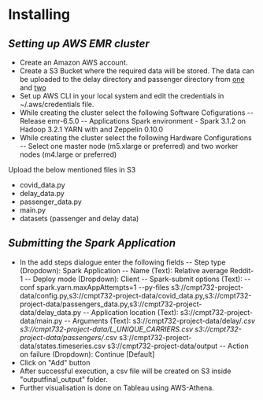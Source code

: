 # Installing
## _Setting up AWS EMR cluster_

- Create an Amazon AWS account.
- Create a S3 Bucket where the required data will be stored. The data can be uploaded to the delay directory and passenger directory from [one] and [two]
- Set up AWS CLI in your local system and edit the credentials in ~/.aws/credentials file.
- While creating the cluster select the following Software Cofigurations
-- Release emr-6.5.0
-- Applications Spark environment - Spark 3.1.2 on Hadoop 3.2.1 YARN with and Zeppelin 0.10.0
- While creating the cluster select the following Hardware Configurations
-- Select one master node (m5.xlarge or preferred) and two worker nodes (m4.large or preferred)

Upload the below mentioned files in S3
- covid_data.py
- delay_data.py
- passenger_data.py
- main.py
- datasets (passenger and delay data)
## _Submitting the Spark Application_

- In the add steps dialogue enter the following fields
-- Step type (Dropdown): Spark Application
-- Name (Text): Relative average Reddit-1
-- Deploy mode (Dropdown): Client
-- Spark-submit options (Text): --conf spark.yarn.maxAppAttempts=1 --py-files s3://cmpt732-project-data/config.py,s3://cmpt732-project-data/covid_data.py,s3://cmpt732-project-data/passengers_data.py,s3://cmpt732-project-data/delay_data.py 
-- Application location (Text): s3://cmpt732-project-data/main.py 
-- Arguments (Text): s3://cmpt732-project-data/delay/*.csv s3://cmpt732-project-data/L_UNIQUE_CARRIERS.csv s3://cmpt732-project-data/passengers/*.csv  s3://cmpt732-project-data/states.timeseries.csv  s3://cmpt732-project-data/output
-- Action on failure (Dropdown): Continue [Default]
- Click on "Add" button
- After successful execution, a csv file will be created on S3 inside "outputfinal_output" folder. 
- Further visualisation is done on Tableau using AWS-Athena. 



[//]: #

   [one]: <https://1sfu-my.sharepoint.com/:f:/g/personal/krt4_sfu_ca/EsQhv_uPoFhMnibqiD4s29EBkbo7h_cXaS84qL34N7Chhg?e=IMTE3n/>
   [two]: <https://1sfu-my.sharepoint.com/:f:/g/personal/krt4_sfu_ca/EkTjMdv6AZdJiTE03igJ_K0BgvISiD6hHqUp-UFjP7nS3A?e=jCvyVB>